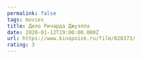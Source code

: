 ```yaml
---
permalink: false
tags: movies
title: Дело Ричарда Джуэлла
date: 2020-01-12T19:00:00.000Z
url: https://www.kinopoisk.ru/film/826373/
rating: 3
---
```

